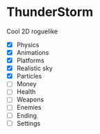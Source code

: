 # ThunderStorm
Cool 2D roguelike
- [x] Physics
- [x] Animations
- [x] Platforms
- [x] Realistic sky
- [x] Particles
- [ ] Money
- [ ] Health
- [ ] Weapons
- [ ] Enemies
- [ ] Ending
- [ ] Settings
